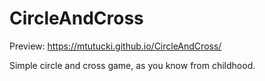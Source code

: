 # CircleAndCross

Preview: https://mtutucki.github.io/CircleAndCross/

Simple circle and cross game, as you know from childhood.
